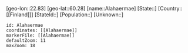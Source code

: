 ﻿---
location: [60.28,22.83]
mapzoom: [7,12] 
mapmarker: city 
type: City
tags:
- geo/City


SpocWebEntityId: 28705
isDeleted: false
confidential: public

---
[geo-lon::22.83]
[geo-lat::60.28]
[name::Alahaermae]
[State::]
[Country::[[Finland]]]
[StateId::]
[Population::]
[Unknown::]


```leaflet
id: Alahaermae
coordinates: [[Alahaermae]]
markerFile: [[Alahaermae]]
defaultZoom: 11 
maxZoom: 18
```
